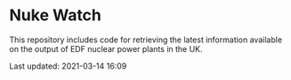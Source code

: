 # Nuke Watch

This repository includes code for retrieving the latest information available on the output of EDF nuclear power plants in the UK.

Last updated: 2021-03-14 16:09